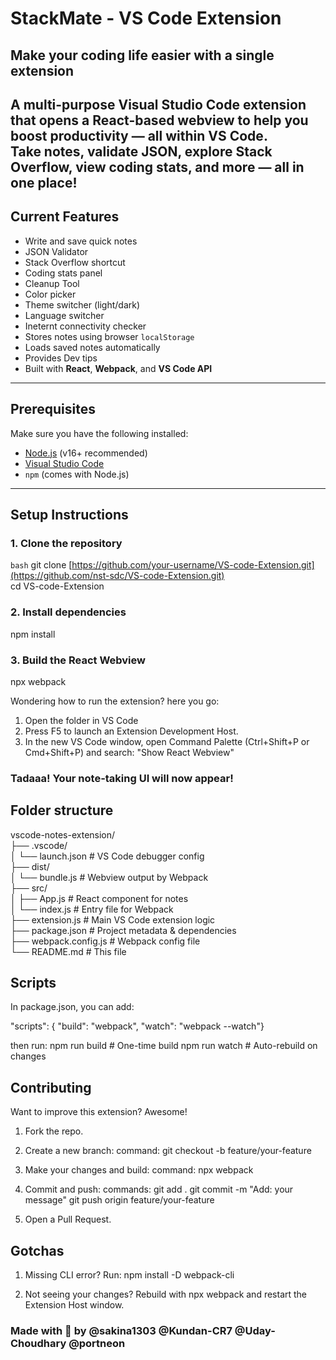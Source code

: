 # StackMate - VS Code Extension 
## Make your coding life easier with a single extension 

A **multi-purpose Visual Studio Code extension** that opens a React-based webview to help you boost productivity — all **within VS Code**.   
Take notes, validate JSON, explore Stack Overflow, view coding stats, and more — all in one place!
---

##  Current Features

-  Write and save quick notes
-  JSON Validator
-  Stack Overflow shortcut
-  Coding stats panel
-  Cleanup Tool
-  Color picker
-  Theme switcher (light/dark)
-  Language switcher
-  Ineternt connectivity checker
-  Stores notes using browser `localStorage`
-  Loads saved notes automatically
-  Provides Dev tips
-  Built with **React**, **Webpack**, and **VS Code API**

---

##  Prerequisites

Make sure you have the following installed:

- [Node.js](https://nodejs.org/) (v16+ recommended)
- [Visual Studio Code](https://code.visualstudio.com/)
- `npm` (comes with Node.js)

---

##  Setup Instructions

### 1. Clone the repository

```bash```
git clone [https://github.com/your-username/VS-code-Extension.git](https://github.com/nst-sdc/VS-code-Extension.git)
<br/> cd VS-code-Extension

### 2. Install dependencies
npm install

### 3. Build the React Webview
npx webpack

Wondering how to run the extension? here you go:
1. Open the folder in VS Code
2. Press F5 to launch an Extension Development Host.
3. In the new VS Code window, open Command Palette (Ctrl+Shift+P or Cmd+Shift+P) and search:
"Show React Webview"

### Tadaaa! Your note-taking UI will now appear!

## Folder structure

vscode-notes-extension/ <br/>
├── .vscode/  <br/>
│   └── launch.json          # VS Code debugger config  <br/>
├── dist/  <br/>
│   └── bundle.js            # Webview output by Webpack  <br/>
├── src/  <br/>
│   ├── App.js               # React component for notes  <br/>
│   └── index.js             # Entry file for Webpack  <br/>
├── extension.js             # Main VS Code extension logic  <br/>
├── package.json             # Project metadata & dependencies  <br/>
├── webpack.config.js        # Webpack config file  <br/>
└── README.md                # This file  <br/>



## Scripts
In package.json, you can add:

"scripts": {
  "build": "webpack",
  "watch": "webpack --watch"}

then run:
npm run build    # One-time build
npm run watch    # Auto-rebuild on changes

## Contributing
Want to improve this extension? Awesome!

1. Fork the repo.

2. Create a new branch:
command: git checkout -b feature/your-feature

3. Make your changes and build: 
command: npx webpack

4. Commit and push:
commands: git add .
git commit -m "Add: your message"
git push origin feature/your-feature

5. Open a Pull Request.

## Gotchas
1. Missing CLI error? Run:
npm install -D webpack-cli

2. Not seeing your changes? Rebuild with npx webpack and restart the Extension Host window.

### Made with 💙 by @sakina1303 @Kundan-CR7 @Uday-Choudhary @portneon 





